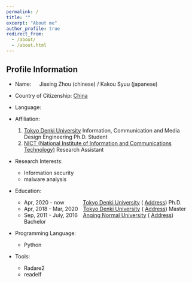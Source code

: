 ```yaml
---
permalink: /
title: ""
excerpt: "About me"
author_profile: true
redirect_from: 
  - /about/
  - /about.html
---
```



## Profile Information
- Name: &emsp; Jiaxing Zhou (chinese) / Kakou Syuu (japanese)
- Country of Citizenship: <i class="fas fa-map-marker-alt" style="color:rgb(12, 12, 13); font-size:.85em" aria-hidden="true"></i> [China](https://goo.gl/maps/tTsGg91ARqmZEdq8A)
- <i class="far fa-globe" style="color:rgb(0, 86, 172); font-size:.85em" aria-hidden="true"></i> Language:
- Affiliation: 
  1. [Tokyo Denki University](https://www.dendai.ac.jp/en/) Information, Communication and Media Design Engineering Ph.D. Student
  2. [NICT (National Institute of Information and Communications Technology)](https://www.nict.go.jp/en/index.html) Research Assistant
- Research Interests:
  - Information security
  - malware analysis
- Education:
  - Apr, 2020 - now &emsp;&emsp;&emsp;  [Tokyo Denki University](https://www.dendai.ac.jp/en/) (<i class="fas fa-map-marker-alt" style="color:rgb(12, 12, 13); font-size:.85em" aria-hidden="true"></i> [Address](https://goo.gl/maps/6xDxm3roWxyvtanf9)) Ph.D. 
  - Apr, 2018 - Mar, 2020&emsp;[Tokyo Denki University](https://www.dendai.ac.jp/en/) (<i class="fas fa-map-marker-alt" style="color:rgb(12, 12, 13); font-size:.85em" aria-hidden="true"></i> [Address](https://goo.gl/maps/6xDxm3roWxyvtanf9)) Master
  - Sep, 2011 - July, 2016&emsp;[Anqing Normal University](https://www.aqnu.edu.cn/) (<i class="fas fa-map-marker-alt" style="color:rgb(12, 12, 13); font-size:.85em" aria-hidden="true"></i> [Address](https://goo.gl/maps/Ayn8ba2zD9cfw98M6)) Bachelor
 
- <i class="fas fa-code" style="color:rgb(2, 35, 247); font-size:.85em" aria-hidden="true"></i> Programming Language:
  - <i class="fab fa-python" style="color:rgb(252,109,38); font-size:.85em" aria-hidden="true"></i> Python 
- <i class="fas fa-tools" style="color:rgb(12, 12, 13); font-size:.85em" aria-hidden="true"></i> Tools:
  - Radare2
  - readelf
